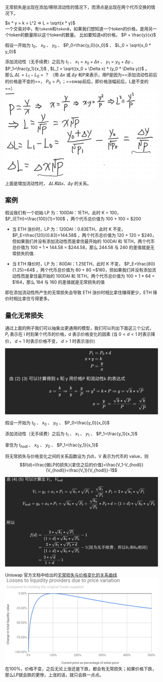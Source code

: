 无常损失是出现在添加/移除流动性的情况下，而滑点是出现在两个代币交换的情况下。

$x * y = k = L^2 => L = \sqrt{x * y}$  
一个交易对中，有`tokenA`和`tokenB`，如果我们想知道一个token的价格，是用另一个token的数量除以这个token的数量。
比如要知道x的价格， $P = \frac{y}{x}$  

假设一开始为 $t_0$、 $x_0$ 、 $y_0$ 、 $P_0=\frac{y_0}{x_0}$ 、 $L_0 = \sqrt{x_0 * y_0}$  

添加流动性（无手续费）之后为 $t_1$ 、 $x_1 = x_0 + \Delta x$ 、 $y_1 = y_0 +\Delta y$ 、 $P_1=\frac{y_1}{x_1}$ , $L_1 = \sqrt{(x_0 + \Delta x) * (y_0 * \Delta y)}$ 。  
那么 $\Delta L = L_1 - L_0 = ？$ （用 $\Delta x$ 或 $\Delta y$ 和P来表示，用P是因为==添加流动性前后的价格是不变的==， $P_0 = P_1$ ；==swap前后，即价格涨幅前后，L是不变的==）  
![31](./img/31.png)  
上面是增加流动性时， $\Delta L 和 \Delta x 、 \Delta y$ 的关系。

## 案例
假设我们有一个初始 LP 为：100DAI：1ETH，此时 K = 100， $P_{ETH}=\frac{100}{1}=100$ ，两个代币总价值为 100 + 100 = $200

- 当 ETH 涨价时，LP 为：120DAI：0.83ETH，此时 K 不变， $P_E=\frac{120}{0.83}=144.58$ ，两个代币总价值为 120 + 120 = $240，但如果我们并没有添加流动性而是拿住最开始的 100DAI 和 1ETH，两个代币总价值为 100 + 1 * 144.58 = $244.58，那么 244.58 与 240 的差值就是无常损失的值.

- 当 ETH 降价时，LP 为：80DAI：1.25ETH，此时 K 不变， $P_E=\frac{80}{1.25}=64$ ，两个代币总价值为 80 + 80 =$160，但如果我们并没有添加流动性而是拿住最开始的 100DAI 和 1ETH，两个代币总价值为 100 + 1 * 64 = $164，那么 164 与 160 的差值就是无常损失的值

即在添加流动性所产生的无常损失会导致 ETH 涨价时相比拿住赚得更少，ETH 降价时相比拿住亏得更多。

## 量化无常损失
通过上面的例子我们可以抽象出更通用的模型，我们可以列出下面这三个公式， $P_i$ 表示在 i 时刻某个代币的价格，d 表示价格变化的因素 (当 $0 \lt d \lt 1$ 时表示降价， $d=1$ 时表示价格不变， $d \gt 1$ 时表示涨价)  

![39](./img/39.png)

假设一开始为 $t_0$ 、 $x_0$ 、 $y_0$ 、 $P_0=\frac{y_0}{x_0}$  

添加流动性（无手续费）之后为 $t_1$ 、 $x_1$ 、 $y_1$ 、 $P_1=\frac{y_1}{x_1}$  

拿住为 $t_{hodl}$ 、 $x_0$ 、 $y_0$ 、 $P_1=\frac{y_1}{x_1}$  

将无常损失与价格变化之间的关系函数设为 $f(d)$，V 表示为代币的 value，则
$$f(d)=\frac{做LP的损失}{拿住之后的价值}=\frac{V_1-V_{hodl}}{V_{hodl}}=\frac{V_1}{V_{hodl}}-1$$

![40](./img/40.png)

Uniswap 官方文档中给出的[无常损失与价格变化的关系曲线](https://docs.uniswap.org/contracts/v2/concepts/advanced-topics/understanding-returns)  
![32](./img/32.png)  
在100%，价格不变，之后无论上涨还是下跌，都会有无常损失；如果价格下跌，那么LP就会跌的更惨，上涨的话，就只会跌一点点。




 





















